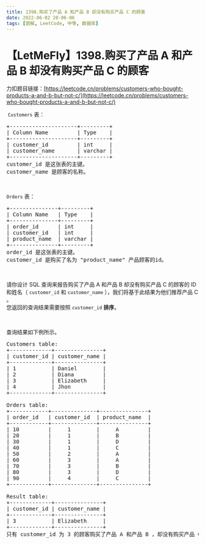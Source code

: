 ```yaml
---
title: 1398.购买了产品 A 和产品 B 却没有购买产品 C 的顾客
date: 2022-06-02 20-06-06
tags: [题解, LeetCode, 中等, 数据库]
---
```


# 【LetMeFly】1398.购买了产品 A 和产品 B 却没有购买产品 C 的顾客

力扣题目链接：[https://leetcode.cn/problems/customers-who-bought-products-a-and-b-but-not-c/](https://leetcode.cn/problems/customers-who-bought-products-a-and-b-but-not-c/)

<p>&nbsp;<code>Customers</code>&nbsp;表：</p>

<pre>
+---------------------+---------+
| Column Name         | Type    |
+---------------------+---------+
| customer_id         | int     |
| customer_name       | varchar |
+---------------------+---------+
customer_id 是这张表的主键。
customer_name 是顾客的名称。</pre>

<p>&nbsp;</p>

<p><code>Orders</code>&nbsp;表：</p>

<pre>
+---------------+---------+
| Column Name   | Type    |
+---------------+---------+
| order_id      | int     |
| customer_id   | int     |
| product_name  | varchar |
+---------------+---------+
order_id 是这张表的主键。
customer_id 是购买了名为 &quot;product_name&quot; 产品顾客的id。
</pre>

<p>&nbsp;</p>

<p>请你设计 SQL 查询来报告购买了产品 A 和产品 B 却没有购买产品 C 的顾客的 ID 和姓名（ <code>customer_id</code> 和&nbsp;<code>customer_name</code> ），我们将基于此结果为他们推荐产品 C 。<br />
您返回的查询结果需要按照&nbsp;<code>customer_id</code> <strong>排序</strong>。</p>

<p>&nbsp;</p>

<p>查询结果如下例所示。</p>

<pre>
Customers table:
+-------------+---------------+
| customer_id | customer_name |
+-------------+---------------+
| 1           | Daniel        |
| 2           | Diana         |
| 3           | Elizabeth     |
| 4           | Jhon          |
+-------------+---------------+

Orders table:
+------------+--------------+---------------+
| order_id   | customer_id  | product_name  |
+------------+--------------+---------------+
| 10         |     1        |     A         |
| 20         |     1        |     B         |
| 30         |     1        |     D         |
| 40         |     1        |     C         |
| 50         |     2        |     A         |
| 60         |     3        |     A         |
| 70         |     3        |     B         |
| 80         |     3        |     D         |
| 90         |     4        |     C         |
+------------+--------------+---------------+

Result table:
+-------------+---------------+
| customer_id | customer_name |
+-------------+---------------+
| 3           | Elizabeth     |
+-------------+---------------+
只有 customer_id 为 3 的顾客购买了产品 A 和产品 B ，却没有购买产品 C 。</pre>


    